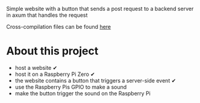 Simple website with a button that sends a post request to a backend server in axum that handles the request

Cross-compilation files can be found [here](https://github.com/abhiTronix/raspberry-pi-cross-compilers#-toolchain-downloads)

# About this project
- host a website ✔
- host it on a Raspberry Pi Zero ✔
- the website contains a button that triggers a server-side event ✔
- use the Raspberry Pis GPIO to make a sound
- make the button trigger the sound on the Raspberry Pi

